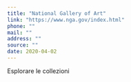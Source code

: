 ```yaml
---
title: "National Gallery of Art"
link: "https://www.nga.gov/index.html"
phone: ""
mail: ""
address: ""
source: ""
date: 2020-04-02
---
```


Esplorare le collezioni
